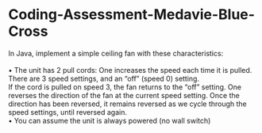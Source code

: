 # Coding-Assessment-Medavie-Blue-Cross
In Java,  implement a simple ceiling fan with these characteristics:<br><br>
•    The unit has 2 pull cords:   One increases the speed each time it is pulled.  There are 3 speed settings, and an “off” (speed 0) setting.<br>   If the cord is pulled on speed 3, the fan returns to the “off” setting. One reverses the direction of the fan at the current speed setting. Once the direction has been reversed, it remains reversed as we cycle through the speed settings, until reversed again.<br>
•    You can assume the unit is always powered (no wall switch)
